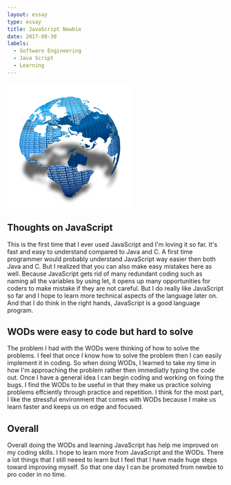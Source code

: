 ```yaml
---
layout: essay
type: essay
title: JavaScript Newbie
date: 2017-08-30
labels:
  - Software Engineering
  - Java Script
  - Learning
---
```


<img class="ui medium left floated image" src="../images/code_world.png">

## Thoughts on JavaScript

  This is the first time that I ever used JavaScript and I'm loving it so far. It's fast and easy to understand compared to Java and C. A first time programmer would probably understand JavaScript way easier then both Java and C. But I realized that you can also make easy mistakes here as well. Because JavaScript gets rid of many redundant coding such as naming all the variables by using let, it opens up many opportunities for coders to make mistake if they are not careful. But I do really like JavaScript so far and I hope to learn more technical aspects of the language later on. And that I do think in the right hands, JavaScript is a good language program. 
 
## WODs were easy to code but hard to solve
  
   The problem I had with the WODs were thinking of how to solve the problems. I feel that once I know how to solve the problem then I can easily implement it in coding. So when doing WODs, I learned to take my time in how I'm approaching the problem rather then immediatly typing the code out. Once I have a general idea I can begin coding and working on fixing the bugs. I find the WODs to be useful in that they make us practice solving problems effciently through practice and repetition. I think for the most part, I like the stressful environment that comes with WODs because I make us learn faster and keeps us on edge and focused. 
   
## Overall 
  Overall doing the WODs and learning JavaScript has help me improved on my coding skills. I hope to learn more from JavaScript and the WODs. There a lot things that I still neeed to learn but I feel that I have made huge steps toward improving myself. So that one day I can be promoted from newbie to pro coder in no time.
   
